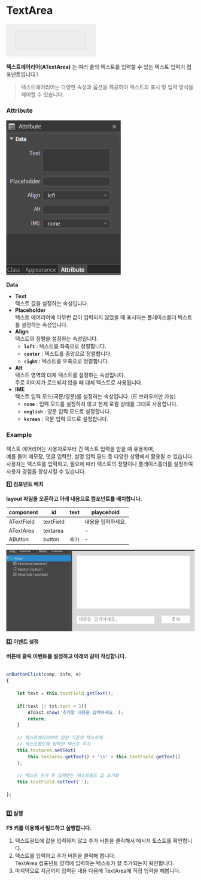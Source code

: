 # TextArea

![](../../.gitbook/assets/textarea-comp-00.png)

**텍스트에어리어(ATextArea)** 는 여러 줄의 텍스트를 입력할 수 있는 텍스트 입력기 컴포넌트입니다.\


> 텍스트에어리어는 다양한 속성과 옵션을 제공하여 텍스트의 표시 및 입력 방식을 제어할 수 있습니다.

### Attribute

![](../../.gitbook/assets/ta_Attribute.png)

**Data**

* **Text**\
  텍스트 값을 설정하는 속성입니다.
* **Placeholder**\
  텍스트 에어리어에 아무런 값이 입력되지 않았을 때 표시되는 플레이스홀더 텍스트를 설정하는 속성입니다.
* **Align**\
  텍스트의 정렬을 설정하는 속성입니다.
  * **`left`** : 텍스트를 좌측으로 정렬합니다.
  * **`center`** : 텍스트를 중앙으로 정렬합니다.
  * **`right`** : 텍스트를 우측으로 정렬합니다.
* **Alt**\
  텍스트 영역의 대체 텍스트를 설정하는 속성입니다.\
  주로 이미지가 로드되지 않을 때 대체 텍스트로 사용됩니다.
* **IME**\
  텍스트 입력 모드(국문/영문)를 설정하는 속성입니다. (IE 브라우저만 가능)
  * **`none`** : 입력 모드를 설정하지 않고 현재 로컬 상태를 그대로 사용합니다.
  * **`english`** : 영문 입력 모드로 설정합니다.
  * **`korean`** : 국문 입력 모드로 설정합니다.

### Example

텍스트 에어리어는 사용자로부터 긴 텍스트 입력을 받을 때 유용하며,\
예를 들어 메모장, 댓글 입력란, 설명 입력 필드 등 다양한 상황에서 활용될 수 있습니다.\
사용자는 텍스트를 입력하고, 필요에 따라 텍스트의 정렬이나 플레이스홀더를 설정하여 사용자 경험을 향상시킬 수 있습니다.

**1️⃣ 컴포넌트 배치**

**layout 파일을 오픈하고 아래 내용으로 컴포넌트를 배치합니다.**

| component  | id        | text | playcehold |
| ---------- | --------- | ---- | ---------- |
| ATextField | textField |      | 내용을 입력하세요. |
| ATextArea  | textarea  |      | -          |
| AButton    | button    | 추가   | -          |

![](../../.gitbook/assets/ta_ex1.png)

**2️⃣ 이벤트 설정**

**버튼에 클릭 이벤트를 설정하고 아래와 같이 작성합니다.**

```javascript
  
onButtonClick(comp, info, e) 
{ 
 
    let text = this.textField.getText(); 
 
    if(!text || txt.text < 1){ 
        AToast.show('추가할 내용을 입력하세요.');         
        return; 
    } 
 
    // 텍스트에어리어의 있던 기존의 텍스트에 
    // 텍스트필드에 입력한 텍스트 추가 
    this.textarea.setText( 
        this.textarea.getText() + '\n' + this.textField.getText() 
    ); 
 
    // 텍스트 추가 후 입력받는 텍스트필드 값 초기화 
    this.textField.setText(''); 
 
};  
 
```

**3️⃣ 실행**

**F5 키를 이용해서 빌드하고 실행합니다.**

1. 텍스트필드에 값을 입력하지 않고 추가 버튼을 클릭해서 메시지 토스트를 확인합니다.
2. 텍스트를 입력하고 추가 버튼을 클릭해 봅니다.\
   TextArea 컴포넌트 영역에 입력하는 텍스트가 잘 추가되는지 확인합니다.
3. 마지막으로 지금까지 입력된 내용 다음에 TextArea에 직접 입력을 해봅니다.
